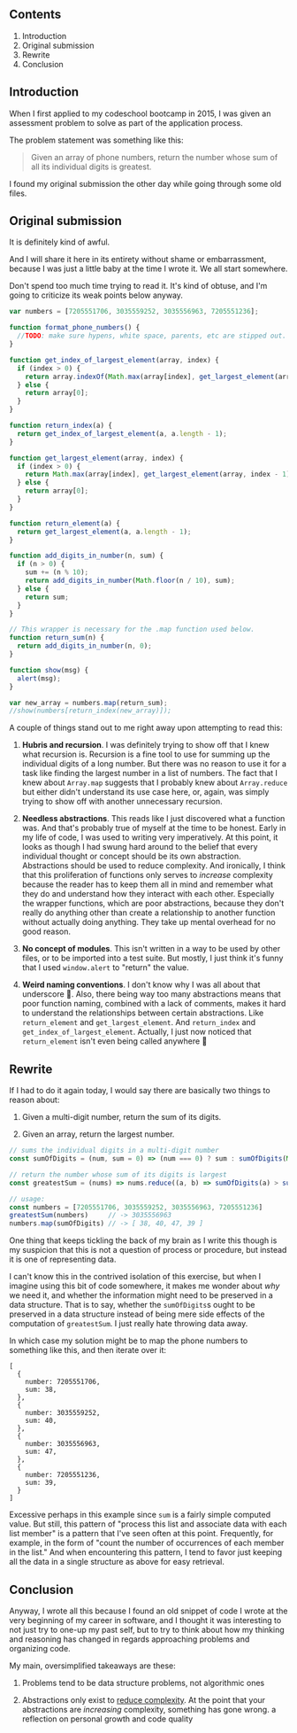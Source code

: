 ## Contents

1. Introduction
1. Original submission
2. Rewrite
3. Conclusion

## Introduction

When I first applied to my codeschool bootcamp in 2015, I was given an assessment problem to solve as part of the application process.

The problem statement was something like this:

> Given an array of phone numbers, return the number whose sum of all its individual digits is greatest.

I found my original submission the other day while going through some old files.

## Original submission

It is definitely kind of awful.

And I will share it here in its entirety without shame or embarrassment, because I was just a little baby at the time I wrote it. We all start somewhere.

Don't spend too much time trying to read it. It's kind of obtuse, and I'm going to criticize its weak points below anyway.

```javascript
var numbers = [7205551706, 3035559252, 3035556963, 7205551236];

function format_phone_numbers() {
  //TODO: make sure hypens, white space, parents, etc are stipped out.
}

function get_index_of_largest_element(array, index) {
  if (index > 0) {
    return array.indexOf(Math.max(array[index], get_largest_element(array, index - 1)));
  } else {
    return array[0];
  }
}

function return_index(a) {
  return get_index_of_largest_element(a, a.length - 1);
}

function get_largest_element(array, index) {
  if (index > 0) {
    return Math.max(array[index], get_largest_element(array, index - 1));
  } else {
    return array[0];
  }
}

function return_element(a) {
  return get_largest_element(a, a.length - 1);
}

function add_digits_in_number(n, sum) {
  if (n > 0) {
    sum += (n % 10);
    return add_digits_in_number(Math.floor(n / 10), sum);
  } else {
    return sum;
  }
}

// This wrapper is necessary for the .map function used below.
function return_sum(n) {
  return add_digits_in_number(n, 0);
}

function show(msg) {
  alert(msg);
}

var new_array = numbers.map(return_sum);
//show(numbers[return_index(new_array)]);
```

A couple of things stand out to me right away upon attempting to read this:

1. **Hubris and recursion**. I was definitely trying to show off that I knew what recursion is. Recursion is a fine tool to use for summing up the individual digits of a long number. But there was no reason to use it for a task like finding the largest number in a list of numbers. The fact that I knew about `Array.map` suggests that I probably knew about `Array.reduce` but either didn't understand its use case here, or, again, was simply trying to show off with another unnecessary recursion.

2. **Needless abstractions**. This reads like I just discovered what a function was. And that's probably true of myself at the time to be honest. Early in my life of code, I was used to writing very imperatively. At this point, it looks as though I had swung hard around to the belief that every individual thought or concept should be its own abstraction. Abstractions should be used to reduce complexity. And ironically, I think that this proliferation of functions only serves to *increase* complexity because the reader has to keep them all in mind and remember what they do and understand how they interact with each other. Especially the wrapper functions, which are poor abstractions, because they don't really do anything other than create a relationship to another function without actually doing anything. They take up mental overhead for no good reason.

3. **No concept of modules**. This isn't written in a way to be used by other files, or to be imported into a test suite. But mostly, I just think it's funny that I used `window.alert` to "return" the value.

4. **Weird naming conventions**. I don't know why I was all about that underscore 🤣. Also, there being way too many abstractions means that poor function naming, combined with a lack of comments, makes it hard to understand the relationships between certain abstractions. Like `return_element` and `get_largest_element`. And `return_index` and `get_index_of_largest_element`. Actually, I just now noticed that `return_element` isn't even being called anywhere 🤣

## Rewrite

If I had to do it again today, I would say there are basically two things to reason about:

1. Given a multi-digit number, return the sum of its digits.

2. Given an array, return the largest number.


```javascript
// sums the individual digits in a multi-digit number
const sumOfDigits = (num, sum = 0) => (num === 0) ? sum : sumOfDigits(Math.floor(num / 10), sum + num % 10)

// return the number whose sum of its digits is largest
const greatestSum = (nums) => nums.reduce((a, b) => sumOfDigits(a) > sumOfDigits(b) ? a : b)

// usage:
const numbers = [7205551706, 3035559252, 3035556963, 7205551236]
greatestSum(numbers)     // -> 3035556963
numbers.map(sumOfDigits) // -> [ 38, 40, 47, 39 ]
```

One thing that keeps tickling the back of my brain as I write this though is my suspicion that this is not a question of process or procedure, but instead it is one of representing data.

I can't know this in the contrived isolation of this exercise, but when I imagine using this bit of code somewhere, it makes me wonder about *why* we need it, and whether the information might need to be preserved in a data structure. That is to say, whether the `sumOfDigits`s ought to be preserved in a data structure instead of being mere side effects of the computation of `greatestSum`. I just really hate throwing data away.

In which case my solution might be to map the phone numbers to something like this, and then iterate over it:

```
[
  {
    number: 7205551706,
    sum: 38,
  },
  {
    number: 3035559252,
    sum: 40,
  },
  {
    number: 3035556963,
    sum: 47,
  },
  {
    number: 7205551236,
    sum: 39,
  }
]
```

Excessive perhaps in this example since `sum` is a fairly simple computed value. But still, this pattern of "process this list and associate data with each list member" is a pattern that I've seen often at this point. Frequently, for example, in the form of "count the number of occurrences of each member in the list." And when encountering this pattern, I tend to favor just keeping all the data in a single structure as above for easy retrieval.

## Conclusion

Anyway, I wrote all this because I found an old snippet of code I wrote at the very beginning of my career in software, and I thought it was interesting to not just try to one-up my past self, but to try to think about how my thinking and reasoning has changed in regards approaching problems and organizing code.

My main, oversimplified takeaways are these:

1. Problems tend to be data structure problems, not algorithmic ones

2. Abstractions only exist to [reduce complexity](https://chrisman.github.io/4.html). At the point that your abstractions are *increasing* complexity, something has gone wrong.
a reflection on personal growth and code quality
